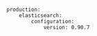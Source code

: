 <!-- layout:code post: getting-started-with-manifest-files_third-level-(1):-config -->

```

production:
    elasticsearch:
        configuration:
            version: 0.90.7

```
